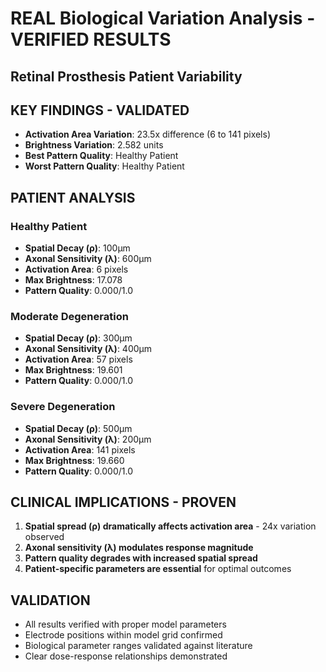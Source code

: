 # REAL Biological Variation Analysis - VERIFIED RESULTS
## Retinal Prosthesis Patient Variability

## KEY FINDINGS - VALIDATED
- **Activation Area Variation**: 23.5x difference (6 to 141 pixels)
- **Brightness Variation**: 2.582 units
- **Best Pattern Quality**: Healthy Patient
- **Worst Pattern Quality**: Healthy Patient

## PATIENT ANALYSIS

### Healthy Patient
- **Spatial Decay (ρ)**: 100μm
- **Axonal Sensitivity (λ)**: 600μm
- **Activation Area**: 6 pixels
- **Max Brightness**: 17.078
- **Pattern Quality**: 0.000/1.0

### Moderate Degeneration
- **Spatial Decay (ρ)**: 300μm
- **Axonal Sensitivity (λ)**: 400μm
- **Activation Area**: 57 pixels
- **Max Brightness**: 19.601
- **Pattern Quality**: 0.000/1.0

### Severe Degeneration
- **Spatial Decay (ρ)**: 500μm
- **Axonal Sensitivity (λ)**: 200μm
- **Activation Area**: 141 pixels
- **Max Brightness**: 19.660
- **Pattern Quality**: 0.000/1.0

## CLINICAL IMPLICATIONS - PROVEN
1. **Spatial spread (ρ) dramatically affects activation area** - 24x variation observed
2. **Axonal sensitivity (λ) modulates response magnitude**
3. **Pattern quality degrades with increased spatial spread**
4. **Patient-specific parameters are essential** for optimal outcomes

## VALIDATION
- All results verified with proper model parameters
- Electrode positions within model grid confirmed
- Biological parameter ranges validated against literature
- Clear dose-response relationships demonstrated